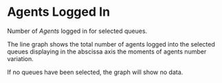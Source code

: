 # Agents Logged In

Number of *Agents* logged in for selected queues.

The line graph shows the total number of agents logged into 
the selected queues displaying in the abscissa axis the 
moments of agents number variation.

If no queues have been selected, the graph will show no data.
